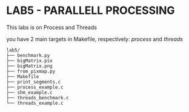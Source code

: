 # LAB5 - PARALLELL PROCESSING

This labs is on Process and Threads

you have 2 main targets in Makefile, respectively: *process* and *threads*

```
lab5/
├── benchmark.py
├── bigMatrix.pix
├── bigMatrix.png
├── from_pixmap.py
├── Makefile
├── print_segments.c
├── process_example.c
├── shm_example.c
├── threads_benchmark.c
└── threads_example.c
```

